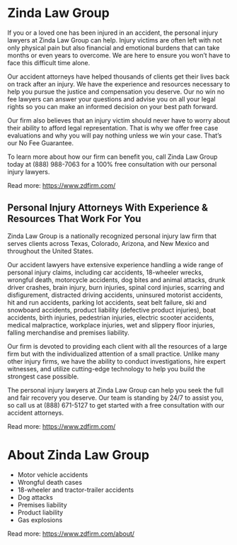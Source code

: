 # Zinda Law Group

If you or a loved one has been injured in an accident, the personal injury lawyers at Zinda Law Group can help. Injury victims are often left with not only physical pain but also financial and emotional burdens that can take months or even years to overcome. We are here to ensure you won’t have to face this difficult time alone.

Our accident attorneys have helped thousands of clients get their lives back on track after an injury. We have the experience and resources necessary to help you pursue the justice and compensation you deserve. Our no win no fee lawyers can answer your questions and advise you on all your legal rights so you can make an informed decision on your best path forward. 

Our firm also believes that an injury victim should never have to worry about their ability to afford legal representation. That is why we offer free case evaluations and why you will pay nothing unless we win your case. That’s our No Fee Guarantee.

To learn more about how our firm can benefit you, call Zinda Law Group today at (888) 988-7063 for a 100% free consultation with our personal injury lawyers. 


Read more: https://www.zdfirm.com/

## Personal Injury Attorneys With Experience & Resources That Work For You
Zinda Law Group is a nationally recognized personal injury law firm that serves clients across Texas, Colorado, Arizona, and New Mexico and throughout the United States.

Our accident lawyers have extensive experience handling a wide range of personal injury claims, including car accidents, 18-wheeler wrecks, wrongful death, motorcycle accidents, dog bites and animal attacks, drunk driver crashes, brain injury, burn injuries, spinal cord injuries, scarring and disfigurement, distracted driving accidents, uninsured motorist accidents, hit and run accidents, parking lot accidents, seat belt failure, ski and snowboard accidents, product liability (defective product injuries), boat accidents, birth injuries, pedestrian injuries, electric scooter accidents, medical malpractice, workplace injuries, wet and slippery floor injuries, falling merchandise and premises liability.

Our firm is devoted to providing each client with all the resources of a large firm but with the individualized attention of a small practice. Unlike many other injury firms, we have the ability to conduct investigations, hire expert witnesses, and utilize cutting-edge technology to help you build the strongest case possible.

The personal injury lawyers at Zinda Law Group can help you seek the full and fair recovery you deserve. Our team is standing by 24/7 to assist you, so call us at (888) 671-5127 to get started with a free consultation with our accident attorneys.



Read more: https://www.zdfirm.com/

# About Zinda Law Group


- Motor vehicle accidents
- Wrongful death cases
- 18-wheeler and tractor-trailer accidents
- Dog attacks
- Premises liability
- Product liability
- Gas explosions


Read more: https://www.zdfirm.com/about/
